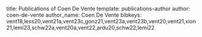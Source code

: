 title: Publications of Coen De Vente
template: publications-author
author: coen-de-vente
author_name: Coen De Vente
bibkeys: vent18,less20,vent21a,vent23c,gonz21,vent23a,vent23b,vent20,vent21,xion21,lemi23,schw22a,vent20a,vent22,ardu20,schw22,lemi22